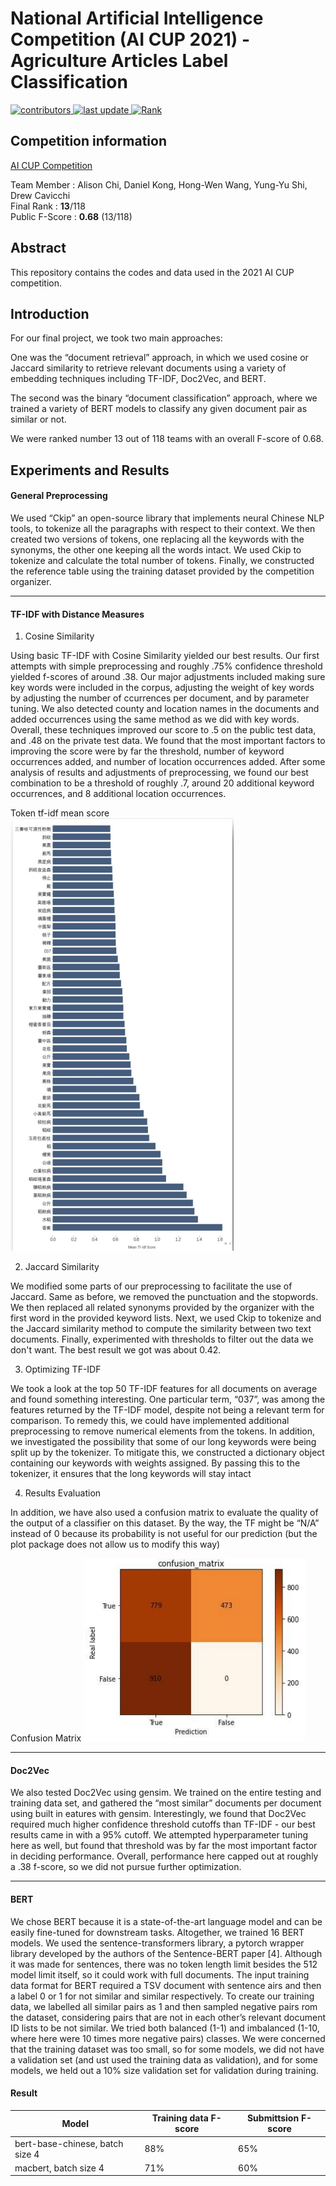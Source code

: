 # National Artificial Intelligence Competition (AI CUP 2021) - Agriculture Articles Label Classification
    
<!-- Badges -->
<p>
  <a href="">
    <img src="https://img.shields.io/badge/contributors-5-yellow" alt="contributors" />
  </a>
  <a href="">
    <img src="https://img.shields.io/badge/last%20update-December%202021-green" alt="last update" />
  </a>
    <a href="">
    <img src="https://img.shields.io/badge/Rank-13th-blue" alt="Rank" />
  </a>
</p>

## Competition information

[AI CUP Competition](https://aidea-web.tw/topic/de144f63-cd15-40b8-81e6-82db5636d598)

Team Member : Alison Chi, Daniel Kong, Hong-Wen Wang, Yung-Yu Shi, Drew Cavicchi\
Final Rank : **13**/118\
Public F-Score : **0.68** (13/118)

## Abstract

This repository contains the codes and data used in the 2021 AI CUP competition. 

##  Introduction

For our final project, we took two main approaches: 

One was the “document retrieval” approach, in which we used cosine or Jaccard similarity to retrieve relevant documents using a variety of embedding techniques including TF-IDF, Doc2Vec, and BERT. 

The second was the binary “document classification” approach, where we trained a variety of BERT models to classify any given document pair as similar or not.

We were ranked number 13 out of 118 teams with an overall F-score of 0.68. 

## Experiments and Results

#### General Preprocessing
We used “Ckip” an open-source library that implements neural Chinese NLP tools, to tokenize all the paragraphs with respect to their context. We then created two versions of tokens, one replacing all the keywords with the synonyms, the other one keeping all the words intact. We used Ckip to tokenize and calculate the total number of tokens. Finally, we constructed the reference table using the training dataset provided by the competition organizer.

---

#### TF-IDF with Distance Measures

1. Cosine Similarity

Using basic TF-IDF with Cosine Similarity yielded our best results. Our first attempts with simple preprocessing and roughly .75% confidence threshold yielded f-scores of around .38. Our major adjustments included making sure key words were included in the corpus, adjusting the weight of key words by adjusting the number of ccurrences per document, and by parameter tuning. We also detected county and location names in the documents and added occurrences using the same method as we did with key words. 
Overall, these techniques improved our score to .5 on the public test data, and .48 on the private test data. We found that the most important factors to improving the score were by far the threshold, number of keyword occurrences added, and number of location occurrences added. After some analysis of results and adjustments of preprocessing, we found our best combination to be a threshold of roughly .7, around 20 additional keyword occurrences, and 8 additional location occurrences.

Token tf-idf mean score
![alt text](https://github.com/bluebird1337/Agriculture-Articles-Label-Classification/blob/main/cosine_similarity.png "Token tf-idf mean score")

2. Jaccard Similarity

We modified some parts of our preprocessing to facilitate the use of Jaccard. Same as before, we removed the punctuation and the stopwords. We then replaced all related synonyms provided by the organizer with the first word in the provided keyword lists. Next, we used Ckip to tokenize and the Jaccard similarity method to compute the similarity between two text documents. Finally, experimented with thresholds to filter out the data we don't want. The best result we got was about 0.42.

3. Optimizing TF-IDF

We took a look at the top 50 TF-IDF features for all documents on average and found something interesting. One particular term, “037”, was among the features returned by the TF-IDF model, despite not being a relevant term for comparison. To remedy this, we could have implemented additional preprocessing to remove numerical elements from the tokens. In addition, we investigated the possibility that some of our long keywords were being split up by the tokenizer. To mitigate this, we constructed a dictionary object containing our keywords with weights assigned. By passing this to the tokenizer, it ensures that the long keywords will stay intact

4. Results Evaluation

In addition, we have also used a confusion matrix to evaluate the quality of the output of a classifier on this dataset. By the way, the TF might be “N/A” instead of 0 because its probability is not useful for our prediction (but the plot package does not allow us to modify this way)

Confusion Matrix
![alt text](https://github.com/bluebird1337/Agriculture-Articles-Label-Classification/blob/main/confusion_matrix.png "Confusion Matrix")

---

#### Doc2Vec

We also tested Doc2Vec using gensim. We trained on the entire testing and training data set, and gathered the “most similar” documents per document using built in eatures with gensim. Interestingly, we found that Doc2Vec required much higher confidence threshold cutoffs than TF-IDF - our best results came in with a 95% cutoff. We attempted hyperparameter tuning here as well, but found that threshold was by far the most important factor in deciding performance. Overall, performance here capped out at roughly a .38 f-score, so we did not pursue further optimization.

---

#### BERT

We chose BERT because it is a state-of-the-art language model and can be easily fine-tuned for downstream tasks. Altogether, we trained 16 BERT models. We used the sentence-transformers library, a pytorch wrapper library developed by the authors of the Sentence-BERT paper [4]. Although it was made for sentences, there was no token length limit besides the 512 model limit itself, so it could work with full documents. The input training data format for BERT required a TSV document with sentence airs and then a label 0 or 1 for not similar and similar respectively. To create our training data, we labelled all similar pairs as 1 and then sampled negative pairs rom the dataset, considering pairs that are not in each other’s relevant document ID lists to be not similar. We tried both balanced (1-1) and imbalanced (1-10, where here were 10 times more negative pairs) classes. We were concerned that the training dataset was too small, so for some models, we did not have a validation set (and ust used the training data as validation), and for some models, we held out a 10% size validation set for validation during training.

#### Result

Model | Training data F-score | Submittsion F-score
--- | --- | ---
bert-base-chinese, batch size 4 | 88% | 65%
macbert, batch size 4 | 71% | 60%











